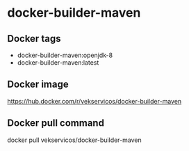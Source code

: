 # docker-builder-maven

## Docker tags

- docker-builder-maven:openjdk-8
- docker-builder-maven:latest

## Docker image
https://hub.docker.com/r/vekservicos/docker-builder-maven

## Docker pull command
docker pull vekservicos/docker-builder-maven

